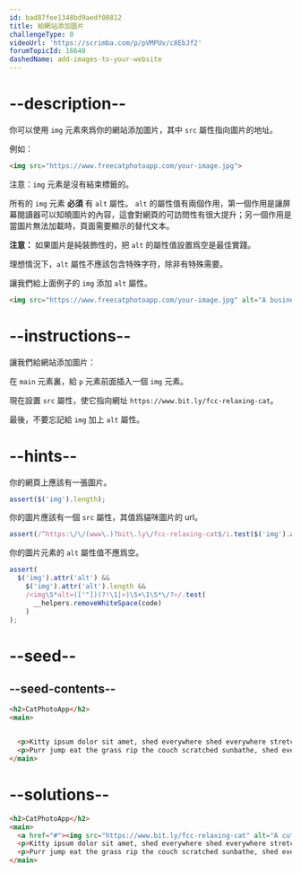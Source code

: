 ```yaml
---
id: bad87fee1348bd9aedf08812
title: 給網站添加圖片
challengeType: 0
videoUrl: 'https://scrimba.com/p/pVMPUv/c8EbJf2'
forumTopicId: 16640
dashedName: add-images-to-your-website
---
```


# --description--

你可以使用 `img` 元素來爲你的網站添加圖片，其中 `src` 屬性指向圖片的地址。

例如：

```html
<img src="https://www.freecatphotoapp.com/your-image.jpg">
```

注意：`img` 元素是沒有結束標籤的。

所有的 `img` 元素 **必須** 有 `alt` 屬性。 `alt` 的屬性值有兩個作用，第一個作用是讓屏幕閱讀器可以知曉圖片的內容，這會對網頁的可訪問性有很大提升；另一個作用是當圖片無法加載時，頁面需要顯示的替代文本。

**注意：** 如果圖片是純裝飾性的，把 `alt` 的屬性值設置爲空是最佳實踐。

理想情況下，`alt` 屬性不應該包含特殊字符，除非有特殊需要。

讓我們給上面例子的 `img` 添加 `alt` 屬性。

```html
<img src="https://www.freecatphotoapp.com/your-image.jpg" alt="A business cat wearing a necktie.">
```

# --instructions--

讓我們給網站添加圖片：

在 `main` 元素裏，給 `p` 元素前面插入一個 `img` 元素。

現在設置 `src` 屬性，使它指向網址 `https://www.bit.ly/fcc-relaxing-cat`。

最後，不要忘記給 `img` 加上 `alt` 屬性。

# --hints--

你的網頁上應該有一張圖片。

```js
assert($('img').length);
```

你的圖片應該有一個 `src` 屬性，其值爲貓咪圖片的 url。

```js
assert(/^https:\/\/(www\.)?bit\.ly\/fcc-relaxing-cat$/i.test($('img').attr('src')));
```

你的圖片元素的 `alt` 屬性值不應爲空。

```js
assert(
  $('img').attr('alt') &&
    $('img').attr('alt').length &&
    /<img\S*alt=(['"])(?!\1|>)\S+\1\S*\/?>/.test(
      __helpers.removeWhiteSpace(code)
    )
);
```

# --seed--

## --seed-contents--

```html
<h2>CatPhotoApp</h2>
<main>


  <p>Kitty ipsum dolor sit amet, shed everywhere shed everywhere stretching attack your ankles chase the red dot, hairball run catnip eat the grass sniff.</p>
  <p>Purr jump eat the grass rip the couch scratched sunbathe, shed everywhere rip the couch sleep in the sink fluffy fur catnip scratched.</p>
</main>
```

# --solutions--

```html
<h2>CatPhotoApp</h2>
<main>
  <a href="#"><img src="https://www.bit.ly/fcc-relaxing-cat" alt="A cute orange cat lying on its back."></a>
  <p>Kitty ipsum dolor sit amet, shed everywhere shed everywhere stretching attack your ankles chase the red dot, hairball run catnip eat the grass sniff.</p>
  <p>Purr jump eat the grass rip the couch scratched sunbathe, shed everywhere rip the couch sleep in the sink fluffy fur catnip scratched.</p>
</main>
```
